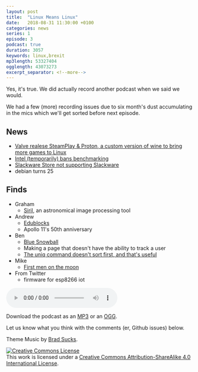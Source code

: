 ```yaml
---
layout: post
title:  "Linux Means Linux"
date:   2018-08-31 11:30:00 +0100
categories: news
series: 1
episode: 3
podcast: true
duration: 3057
keywords: linux,brexit
mp3length: 53327404
ogglength: 43073273
excerpt_separator: <!--more-->
---
```


Yes, it's true. We did actually record another podcast when we said we would.

<!--more-->

We had a few (more) recording issues due to six month's dust accumulating in the mics which we'll get sorted before next episode.

## News
* [Valve realese SteamPlay & Proton, a custom version of wine to bring more games to Linux](https://steamcommunity.com/games/221410#announcements/detail/1696055855739350561
)
* [Intel (temporarily) bans benchmarking](https://perens.com/2018/08/22/new-intel-microcode-license-restriction-is-not-acceptable/)
* [Slackware Store not supporting Slackware](https://www.linuxquestions.org/questions/slackware-14/donating-to-slackware-4175634729/#post5882751)
* debian turns 25

## Finds
* Graham
  * [Siril](https://free-astro.org/index.php/Siril), an astronomical image processing tool
* Andrew 
  * [Edublocks](https://edublocks.org/)
  * Apollo 11's 50th anniversary
* Ben
  * [Blue Snowball](https://www.bluedesigns.com/products/snowball/)
  * Making a page that doesn't have the ability to track a user
  * [The uniq command doesn't sort first, and that's useful](https://linux.die.net/man/1/uniq)
* Mike
  * [First men on the moon](https://www.firstmenonthemoon.com/)
* From Twitter
  * firmware for esp8266 iot

<audio controls>
  <source src="http://bugreport.co.uk/assets/bugreport_s1e3.ogg" type="audio/ogg">
  <source src="http://bugreport.co.uk/assets/bugreport_s1e3.mp3" type="audio/mpeg">
</audio>

Download the podcast as an [MP3](http://bugreport.co.uk/assets/bugreport_s1e3.mp3) or an [OGG](http://bugreport.co.uk/assets/bugreport_s1e3.ogg).

Let us know what you think with the comments (er, Github issues) below.

Theme Music by [Brad Sucks](http://www.bradsucks.net/).

<a rel="license" href="http://creativecommons.org/licenses/by-sa/4.0/"><img alt="Creative Commons License" style="border-width:0" src="https://i.creativecommons.org/l/by-sa/4.0/88x31.png" /></a><br />This work is licensed under a <a rel="license"  href="http://creativecommons.org/licenses/by-sa/4.0/">Creative Commons Attribution-ShareAlike 4.0 International License</a>.

